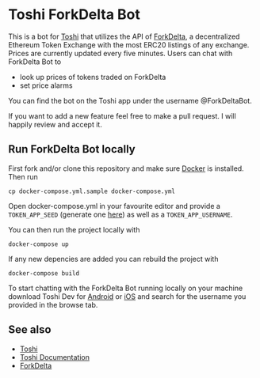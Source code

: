 # Toshi ForkDelta Bot

This is a bot for [Toshi](https://www.toshi.org/) that utilizes
the API of [ForkDelta](https://forkdelta.github.io), a
decentralized Ethereum Token Exchange with the most ERC20
listings of any exchange.
Prices are currently updated every five minutes. Users can chat
with ForkDelta Bot to
* look up prices of tokens traded on ForkDelta
* set price alarms

You can find the bot on the Toshi app under the username 
@ForkDeltaBot.

If you want to add a new feature feel free to make a pull request.
I will happily review and accept it.

## Run ForkDelta Bot locally

First fork and/or clone this repository and make sure
[Docker](https://docs.docker.com/install/) is installed.
Then run

```
cp docker-compose.yml.sample docker-compose.yml
```

Open docker-compose.yml in your favourite editor and provide a
``TOKEN_APP_SEED`` (generate one [here](https://www.toshi.org/toshi-seed-generator/))
as well as a ``TOKEN_APP_USERNAME``.

You can then run the project locally with

```
docker-compose up
```

If any new depencies are added you can rebuild the project with

```
docker-compose build
```

To start chatting with the ForkDelta Bot running locally on your
machine download Toshi Dev for [Android](https://developers.toshi.org/docs/android)
or [iOS](https://developers.toshi.org/docs/ios) and search for
the username you provided in the browse tab.


## See also

* [Toshi](https://www.toshi.org)
* [Toshi Documentation](https://developers.toshi.org/docs)
* [ForkDelta](https://forkdelta.github.io)